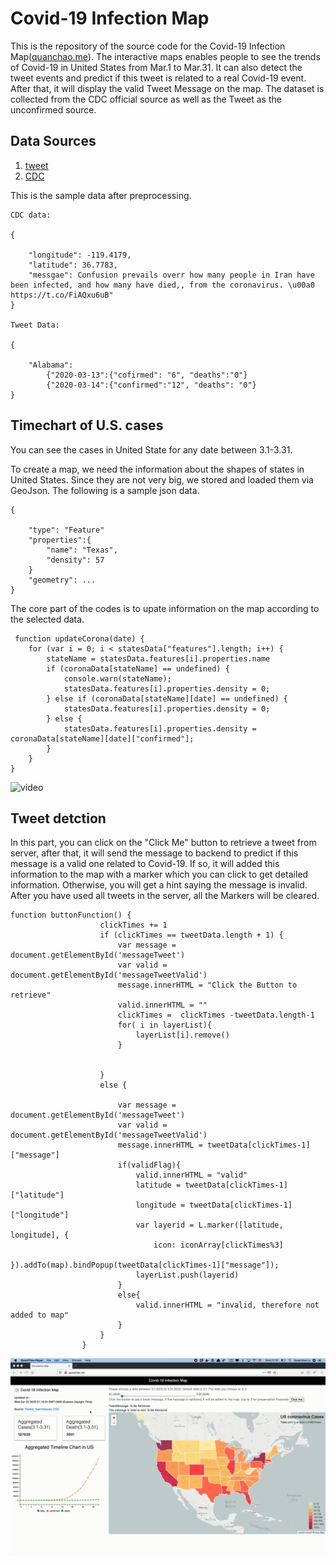 # Covid-19 Infection Map

This is the repository of the source code for the Covid-19 Infection Map([quanchao.me](http://quanchao.me)). The interactive maps enables people to see the trends of Covid-19 in United States from Mar.1 to Mar.31. It can also detect the tweet events and predict if this tweet is related to a real Covid-19 event. After that, it will display the valid Tweet Message on the map. The dataset is collected from the CDC official source as well as the Tweet as the unconfirmed source.
## Data Sources 
1. [tweet](https://developer.twitter.com/en/docs/tweets/search/api-reference/get-search-tweets)
2.  [CDC](https://www.cdc.gov/)

This is the sample data after preprocessing.

``` 
CDC data:

{

	"longitude": -119.4179,
	"latitude": 36.7783,
	"messgae": Confusion prevails overr how many people in Iran have been infected, and how many have died,, from the coronavirus. \u00a0 https://t.co/FiAQxu6uB"
}

Tweet Data:

{

	"Alabama":
		{"2020-03-13":{"cofirmed": "6", "deaths":"0"}
		{"2020-03-14":{"confirmed":"12", "deaths": "0"}
}

``` 

## Timechart of U.S. cases
You can see the cases in United State for any date between 3.1-3.31. 

To create a map, we need the information about the shapes of states in United States. Since they are not very big, we stored and loaded them via GeoJson. The following is a sample json data.

```
{

	"type": "Feature"
	"properties":{
		"name": "Texas",
		"density": 57
	}
	"geometry": ...
}
```


The core part of the codes is to upate information on the map according to the selected data.
```
 function updateCorona(date) {
    for (var i = 0; i < statesData["features"].length; i++) {
        stateName = statesData.features[i].properties.name
        if (coronaData[stateName] == undefined) {
            console.warn(stateName);
            statesData.features[i].properties.density = 0;
        } else if (coronaData[stateName][date] == undefined) {
            statesData.features[i].properties.density = 0;
        } else {
            statesData.features[i].properties.density = coronaData[stateName][date]["confirmed"];
       	}                    
    }
}
```

![video](image/timetrend.gif)



## Tweet detction
In  this part, you can click on the "Click Me" button to retrieve a tweet from server, after that, it will send the message to backend to predict if this message is a valid one related to Covid-19. If so, it will added this information to the map with a marker which you can click to get detailed information. Otherwise, you will get a hint saying the message is invalid. After you have used all tweets in the server, all the Markers will be cleared.


```
function buttonFunction() {
                    clickTimes += 1
                    if (clickTimes == tweetData.length + 1) {
                        var message = document.getElementById('messageTweet')
                        var valid = document.getElementById('messageTweetValid')
                        message.innerHTML = "Click the Button to retrieve"
                        valid.innerHTML = ""
                        clickTimes =  clickTimes -tweetData.length-1
                        for( i in layerList){
                            layerList[i].remove()
                        }


                    } 
                    else {

                        var message = document.getElementById('messageTweet')
                        var valid = document.getElementById('messageTweetValid')
                        message.innerHTML = tweetData[clickTimes-1]["message"]
                        if(validFlag){
                        	valid.innerHTML = "valid"
                        	latitude = tweetData[clickTimes-1]["latitude"]
                        	longitude = tweetData[clickTimes-1]["longitude"]
                        	var layerid = L.marker([latitude, longitude], {
                            	icon: iconArray[clickTimes%3]
                        	}).addTo(map).bindPopup(tweetData[clickTimes-1]["message"]);
                        	layerList.push(layerid)
                        }
                        else{
                        	valid.innerHTML = "invalid, therefore not added to map"
                        }
                    }
                }
```
![tweet](image/tweet.gif)
